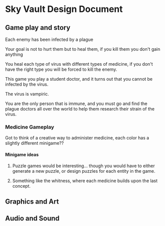 # Sky Vault Design Document

## Game play and story

Each enemy has been infected by a plague

Your goal is not to hurt them but to heal them, 
if you kill them you don't gain anything

You heal each type of virus with different types of medicine,
if you don't have the right type you will be forced to kill the 
enemy.

This game you play a student doctor, and it turns out that you
cannot be infected by the virus.

The virus is vampiric. 

You are the only person that is immune, and you must go and find the plague 
doctors all over the world to help them research their strain of the virus.

### Medicine Gameplay

Got to think of a creative way to administer medicine, each color has a slightly different minigame?? 

#### Minigame ideas

1. Puzzle games would be interesting... though you would have to either generate a new puzzle, or design puzzles for each entity in the game.

2. Something like the whitness, where each medicine builds upon the last concept.

## Graphics and Art

## Audio and Sound

